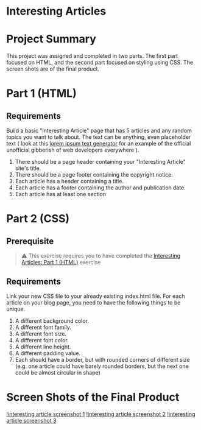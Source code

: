 # Interesting Articles

# Project Summary
This project was assigned and completed in two parts.  The first part focused on HTML, and the second part focused on styling using CSS. The screen shots are of the final product. 

# Part 1 (HTML)

## Requirements

Build a basic "Interesting Article" page that has 5 articles and any random topics you want to talk about. The text can be anything, even placeholder text ( look at this [lorem ipsum text generator](http://lorem-ipsum.perbang.dk/) for an example of the official unofficial gibberish of web developers everywhere ).

1. There should be a page header containing your "Interesting Article" site's title.
1. There should be a page footer containing the copyright notice.
1. Each article has a header containing a title.
1. Each article has a footer containing the author and publication date.
1. Each article has at least one section

# Part 2 (CSS)

## Prerequisite

> :warning: This exercise requires you to have completed the [Interesting Articles: Part 1 (HTML)](SW_HTML_ARTICLES_01.md) exercise

## Requirements

Link your new CSS file to your already existing index.html file. For each article on your blog page, you need to have the following things to be unique.

1. A different background color.
1. A different font family.
1. A different font size.
1. A different font color.
1. A different line height.
1. A different padding value.
1. Each should have a border, but with rounded corners of different size (e.g. one article could have barely rounded borders, but the next one could be almost circular in shape)

# Screen Shots of the Final Product

[!interesting article screenshot 1]("./images/interesting-articles-1.png")
[!interesting article screenshot 2]("./images/interesting-articles-2.png")
[!interesting article screenshot 3]("./images/interesting-articles-3.png")
